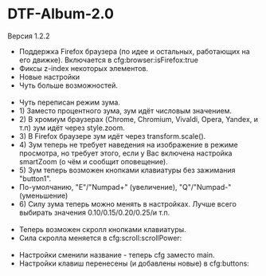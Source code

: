 # DTF-Album-2.0

<p>Версия 1.2.2<ul>
<li>Поддержка Firefox браузера (по идее и остальных, работающих на его движке). Включается в cfg:browser:isFirefox:true</li>
<li>Фиксы z-index некоторых элементов.</li>
<li>Новые настройки</li>
<li>Чуть больше возможностей.</li>
<br>
<li>Чуть переписан режим зума.</li>
<li>1) Заместо процентного зума, зум идёт числовым значением.</li>
<li>2) В хромиум браузерах (Chrome, Chromium, Vivaldi, Opera, Yandex, и т.п) зум идёт через style.zoom.</li>
<li>3) В Firefox браузере зум идёт через transform.scale().</li>
<li>4) Зум теперь не требует наведения на изображение в режиме просмотра, но требует этого, если у Вас включена настройка smartZoom (о чём и сообщит оповещение).</li>
<li>5) Зум теперь возможен кнопками клавиатуры без зажимания "button1".</li>
<li>По-умолчанию, "E"/"Numpad+" (увеличение), "Q"/"Numpad-" (уменьшение)</li>
<li>6) Силу зума теперь можно менять в настройках. Лучше всего выбирать значения 0.10/0.15/0.20/0.25/и т.п.</li>
<br>
<li>Теперь возможен скролл кнопками клавиатуры.</li>
<li>Сила скролла меняется в cfg:scroll:scrollPower:</li>
<br>
<li>Настройки сменили название - теперь cfg заместо main.</li>
<li>Настройки клавиш перенесены (и добавлены новые) в cfg:buttons:</li>
</p></ul>
